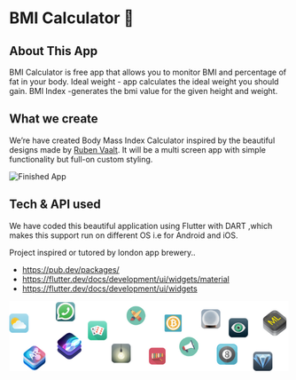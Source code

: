# BMI Calculator 💪

##  About This App
BMI Calculator is free app that allows you to monitor BMI and percentage of fat in your body.
Ideal weight - app calculates the ideal weight you should gain.
BMI Index -generates the bmi value for the given height and weight.


## What we create

We’re have created  Body Mass Index Calculator inspired by the beautiful designs made by [Ruben Vaalt](https://dribbble.com/shots/4585382-Simple-BMI-Calculator). It will be a multi screen app with simple functionality but full-on custom styling. 

![Finished App](https://github.com/sh-yash/BMI-Calculator/blob/master/bmi-calc-demo.gif)

## Tech & API used

We have coded this beautiful application using Flutter with DART ,which makes this support run on different OS i.e for Android and iOS.

Project inspired or tutored by london app brewery..
- https://pub.dev/packages/
- https://flutter.dev/docs/development/ui/widgets/material
- https://flutter.dev/docs/development/ui/widgets

![End Banner App](https://github.com/sh-yash/BMI-Calculator/blob/master/readme-end-banner.png)
